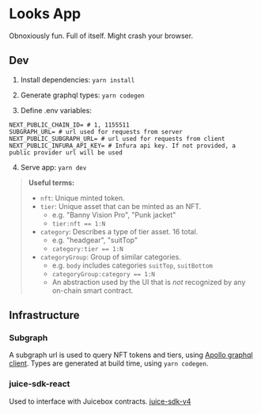 # Looks App

Obnoxiously fun. Full of itself. Might crash your browser.

## Dev

1. Install dependencies: `yarn install`

2. Generate graphql types: `yarn codegen`

3. Define .env variables:

```
NEXT_PUBLIC_CHAIN_ID= # 1, 1155511
SUBGRAPH_URL= # url used for requests from server
NEXT_PUBLIC_SUBGRAPH_URL= # url used for requests from client
NEXT_PUBLIC_INFURA_API_KEY= # Infura api key. If not provided, a public provider url will be used
```

4. Serve app: `yarn dev`

> **Useful terms:**
> * `nft`: Unique minted token.
> * `tier`: Unique asset that can be minted as an NFT.
>   * e.g. "Banny Vision Pro", "Punk jacket"
>   * `tier:nft == 1:N`
> * `category`: Describes a type of tier asset. 16 total.
>   * e.g. "headgear", "suitTop"
>   * `category:tier == 1:N`
> * `categoryGroup`: Group of similar categories.
>   * e.g. `body` includes categories `suitTop`, `suitBottom`
>   * `categoryGroup:category == 1:N`
>   * An abstraction used by the UI that is *not* recognized by any on-chain smart contract.

## Infrastructure

### Subgraph

A subgraph url is used to query NFT tokens and tiers, using [Apollo graphql client](https://www.apollographql.com/). Types are generated at build time, using `yarn codegen`.

### juice-sdk-react

Used to interface with Juicebox contracts. [juice-sdk-v4](https://github.com/Bananapus/juice-sdk-v4)